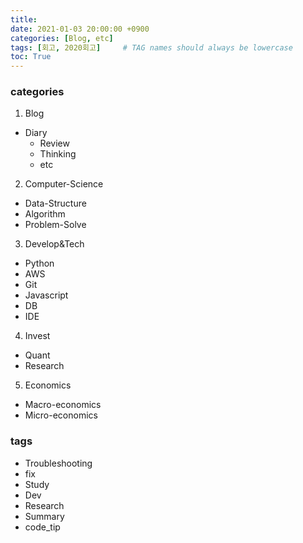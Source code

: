```yaml
---
title: 
date: 2021-01-03 20:00:00 +0900
categories: [Blog, etc]
tags: [회고, 2020회고]     # TAG names should always be lowercase
toc: True
---
```

### categories
1. Blog
- Diary
  - Review
  - Thinking
  - etc
2. Computer-Science
- Data-Structure
- Algorithm
- Problem-Solve
3. Develop&Tech
- Python
- AWS
- Git
- Javascript
- DB
- IDE
4. Invest
- Quant
- Research
5. Economics
- Macro-economics
- Micro-economics

### tags

- Troubleshooting
- fix
- Study
- Dev
- Research
- Summary
- code_tip
